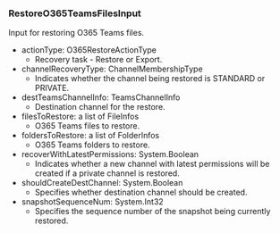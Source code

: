 ### RestoreO365TeamsFilesInput
Input for restoring O365 Teams files.

- actionType: O365RestoreActionType
  - Recovery task - Restore or Export.
- channelRecoveryType: ChannelMembershipType
  - Indicates whether the channel being restored is STANDARD or PRIVATE.
- destTeamsChannelInfo: TeamsChannelInfo
  - Destination channel for the restore.
- filesToRestore: a list of FileInfos
  - O365 Teams files to restore.
- foldersToRestore: a list of FolderInfos
  - O365 Teams folders to restore.
- recoverWithLatestPermissions: System.Boolean
  - Indicates whether a new channel with latest permissions will be created if a private channel is restored.
- shouldCreateDestChannel: System.Boolean
  - Specifies whether destination channel should be created.
- snapshotSequenceNum: System.Int32
  - Specifies the sequence number of the snapshot being currently restored.
